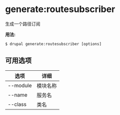 # generate:routesubscriber
生成一个路径订阅

**用法:**
```
$ drupal generate:routesubscriber [options]
```

## 可用选项
选项 | 详细
-------|-------------
--module | 模块名称
--name | 服务名
--class | 类名
